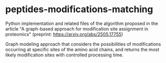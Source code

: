 # peptides-modifications-matching

Python implementation and related files of the algorithm proposed in the article "A graph-based approach for modification site assignment in proteomics" (preprint: <ins>https://arxiv.org/abs/2505.17755</ins>)

Graph modeling approach that considers the possibilities of modifications occurring at specific sites of the amino acid chains, and returns the most likely modification sites with controlled processing time.
